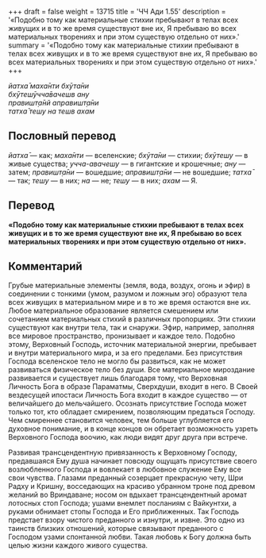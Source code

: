 +++
draft = false
weight = 13715
title = 'ЧЧ Ади 1.55'
description = '«Подобно тому как материальные стихии пребывают в телах всех живущих и в то же время существуют вне их, Я пребываю во всех материальных творениях и при этом существую отдельно от них».'
summary = '«Подобно тому как материальные стихии пребывают в телах всех живущих и в то же время существуют вне их, Я пребываю во всех материальных творениях и при этом существую отдельно от них».'
+++

_йатха̄ маха̄нти бхӯта̄ни  
бхӯтешӯчча̄вачешв ану  
правишт̣а̄нй аправишт̣а̄ни  
татха̄ тешу на тешв ахам_

## Пословный перевод

_йатха̄_ — как; _маха̄нти_ — вселенские; _бхӯта̄ни_ — стихии; _бхӯтешу_ — в живые существа; _учча_\-_авачешу_ — в гигантские и крошечные; _ану_ — затем; _правишт̣а̄ни_ — вошедшие; _аправишт̣а̄ни_ — не вошедшие; _татха̄_ — так; _тешу_ — в них; _на_ — не; _тешу_ — в них; _ахам_ — Я.

## Перевод

**«Подобно тому как материальные стихии пребывают в телах всех живущих и в то же время существуют вне их, Я пребываю во всех материальных творениях и при этом существую отдельно от них».**

## Комментарий

Грубые материальные элементы (земля, вода, воздух, огонь и эфир) в соединении с тонкими (умом, разумом и ложным эго) образуют тела всех живущих в материальном мире и в то же время остаются вне их. Любое материальное образование является смешением или сочетанием материальных стихий в различных пропорциях. Эти стихии существуют как внутри тела, так и снаружи. Эфир, например, заполняя все мировое пространство, пронизывает и каждое тело. Подобно этому, Верховный Господь, источник материальной энергии, пребывает и внутри материального мира, и за его пределами. Без присутствия Господа вселенское тело не могло бы развиться, как не может развиваться физическое тело без души. Все материальное мироздание развивается и существует лишь благодаря тому, что Верховная Личность Бога в образе Параматмы, Сверхдуши, входит в него. В Своей вездесущей ипостаси Личность Бога входит в каждое существо — от величайшего до мельчайшего. Осознать присутствие Господа может только тот, кто обладает смирением, позволяющим предаться Господу. Чем смиреннее становится человек, тем больше углубляется его духовное понимание, и в конце концов он обретает возможность узреть Верховного Господа воочию, как люди видят друг друга при встрече.

Развивая трансцендентную привязанность к Верховному Господу, предавшаяся Ему душа начинает повсюду ощущать присутствие своего возлюбленного Господа и вовлекает в любовное служение Ему все свои чувства. Глазами преданный созерцает прекрасную чету, Шри Радху и Кришну, восседающих на красиво убранном троне под древом желаний во Вриндаване; носом он вдыхает трансцендентный аромат лотосных стоп Господа; ушами внемлет посланиям с Вайкунтхи, а руками обнимает стопы Господа и Его приближенных. Так Господь предстает взору чистого преданного и изнутри, и извне. Это одно из таинств близких отношений, которые связывают преданного с Господом узами спонтанной любви. Такая любовь к Богу должна быть целью жизни каждого живого существа.
